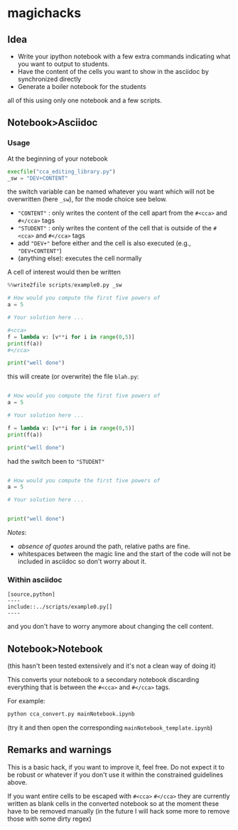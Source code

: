 # magichacks

## Idea

* Write your ipython notebook with a few extra commands indicating what you want to output to students.
* Have the content of the cells you want to show in the asciidoc by synchronized directly
* Generate a boiler notebook for the students

all of this using only one notebook and a few scripts.

## Notebook>Asciidoc

### Usage

At the beginning of your notebook

```python
execfile("cca_editing_library.py")
_sw = "DEV+CONTENT"
```

the switch variable can be named whatever you want which will not be overwritten (here `_sw`), for the mode choice see below.

* `"CONTENT"` : only writes the content of the cell apart from the `#<cca>` and `#</cca>` tags
* `"STUDENT"` : only writes the content of the cell that is outside of the `#<cca>` and `#</cca>` tags
* add `"DEV+"` before either and the cell is also executed (e.g., `"DEV+CONTENT"`)
* (anything else): executes the cell normally

A cell of interest would then be written

```python
%%write2file scripts/example0.py _sw

# How would you compute the first five powers of
a = 5

# Your solution here ...

#<cca>
f = lambda v: [v**i for i in range(0,5)]
print(f(a))
#</cca>

print("well done")
```

this will create (or overwrite) the file `blah.py`:

```python

# How would you compute the first five powers of
a = 5

# Your solution here ...

f = lambda v: [v**i for i in range(0,5)]
print(f(a))

print("well done")
```

had the switch been to `"STUDENT"`

```python

# How would you compute the first five powers of
a = 5

# Your solution here ...


print("well done")
```

*Notes*:

* *absence of quotes* around the path, relative paths are fine.
* whitespaces between the magic line and the start of the code will not be included in asciidoc so don't worry about it.


### Within asciidoc

```asciidoc
[source,python]
----
include::../scripts/example0.py[]
----
```

and you don't have to worry anymore about changing the cell content.

## Notebook>Notebook

(this hasn't been tested extensively and it's not a clean way of doing it)

This converts your notebook to a secondary notebook discarding everything that is between the `#<cca>` and `#</cca>` tags.

For example:

```bash
python cca_convert.py mainNotebook.ipynb
```

(try it and then open the corresponding `mainNotebook_template.ipynb`)

## Remarks and warnings

This is a basic hack, if you want to improve it, feel free. Do not expect it to be robust or whatever if you don't use it within the constrained guidelines above.

If you want entire cells to be escaped with `#<cca>` `#</cca>` they are currently written as blank cells in the converted notebook so at the moment these have to be removed manually (in the future I will hack some more to remove those with some dirty regex)
